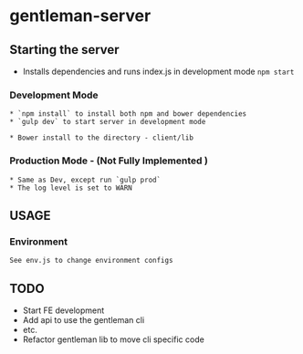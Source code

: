 # gentleman-server

## Starting the server

  * Installs dependencies and runs index.js in development mode
  `npm start`

  ### Development Mode

    * `npm install` to install both npm and bower dependencies
    * `gulp dev` to start server in development mode

    * Bower install to the directory - client/lib

  ### Production Mode - (Not Fully Implemented )

    * Same as Dev, except run `gulp prod`
    * The log level is set to WARN

## USAGE

  ### Environment

    See env.js to change environment configs

## TODO

  * Start FE development
  * Add api to use the gentleman cli 
  * etc.
  * Refactor gentleman lib to move cli specific code



